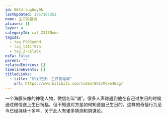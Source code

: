 ```yaml
---
id: 0854-lug6oy0k
lastUpdated: 1757167352
name: 生日祝福诚
aliases: []
layer: 4
categoryId: cat_X3JSNomc
tagIds:
  - tag_Pl02eehM
  - tag_tJI1f5th
  - tag_Z-cEla6x
nsfw: false
parent: ""
relatedEntries: []
timelineEvents: []
titledLinks:
  - title: "相关链接: 生日祝福诚"
    url: https://www.bilibili.com/video/BV1vMcxe4Eqg/
---
```


一个海豚头像的神秘人物，微信名叫“诚”。很多人声称遇到他在自己过生日的时候通过微信送上生日祝福，但不知道对方是如何知道自己生日的。这样的奇怪行为至今已经持续十多年，关于此人有诸多猜测和阴谋论。